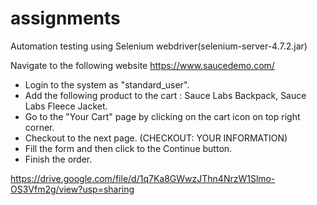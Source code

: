 # assignments

Automation testing using Selenium webdriver(selenium-server-4.7.2.jar)
 
Navigate to the following website https://www.saucedemo.com/

* Login to the system as "standard_user".
* Add the following product to the cart : Sauce Labs Backpack, Sauce Labs Fleece Jacket.
* Go to the "Your Cart" page by clicking on the cart icon on top right corner.
* Checkout to the next page. (CHECKOUT: YOUR INFORMATION)
* Fill the form and then click to the Continue button. 
* Finish the order.


https://drive.google.com/file/d/1q7Ka8GWwzJThn4NrzW1Slmo-OS3Vfm2g/view?usp=sharing
